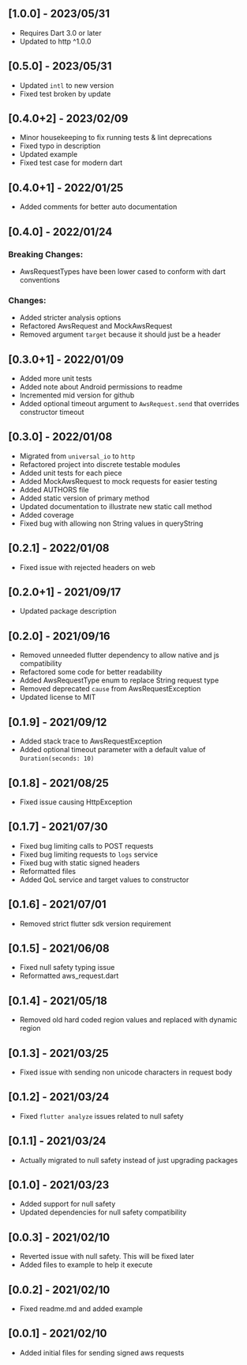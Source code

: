 ## [1.0.0] - 2023/05/31

* Requires Dart 3.0 or later
* Updated to http ^1.0.0

## [0.5.0] - 2023/05/31

* Updated `intl` to new version
* Fixed test broken by update

## [0.4.0+2] - 2023/02/09

* Minor housekeeping to fix running tests & lint deprecations
* Fixed typo in description
* Updated example
* Fixed test case for modern dart

## [0.4.0+1] - 2022/01/25

* Added comments for better auto documentation

## [0.4.0] - 2022/01/24

### Breaking Changes:

* AwsRequestTypes have been lower cased to conform with dart conventions

### Changes:

* Added stricter analysis options
* Refactored AwsRequest and MockAwsRequest
* Removed argument `target` because it should just be a header

## [0.3.0+1] - 2022/01/09

* Added more unit tests
* Added note about Android permissions to readme
* Incremented mid version for github
* Added optional timeout argument to `AwsRequest.send` that overrides constructor timeout

## [0.3.0] - 2022/01/08

* Migrated from `universal_io` to `http`
* Refactored project into discrete testable modules
* Added unit tests for each piece
* Added MockAwsRequest to mock requests for easier testing
* Added AUTHORS file
* Added static version of primary method
* Updated documentation to illustrate new static call method
* Added coverage
* Fixed bug with allowing non String values in queryString

## [0.2.1] - 2022/01/08

* Fixed issue with rejected headers on web

## [0.2.0+1] - 2021/09/17

* Updated package description

## [0.2.0] - 2021/09/16

* Removed unneeded flutter dependency to allow native and js compatibility
* Refactored some code for better readability
* Added AwsRequestType enum to replace String request type
* Removed deprecated `cause` from AwsRequestException 
* Updated license to MIT

## [0.1.9] - 2021/09/12

* Added stack trace to AwsRequestException
* Added optional timeout parameter with a default value of `Duration(seconds: 10)`

## [0.1.8] - 2021/08/25

* Fixed issue causing HttpException

## [0.1.7] - 2021/07/30

* Fixed bug limiting calls to POST requests
* Fixed bug limiting requests to `logs` service
* Fixed bug with static signed headers
* Reformatted files
* Added QoL service and target values to constructor

## [0.1.6] - 2021/07/01

* Removed strict flutter sdk version requirement

## [0.1.5] - 2021/06/08

* Fixed null safety typing issue
* Reformatted aws_request.dart

## [0.1.4] - 2021/05/18

* Removed old hard coded region values and replaced with dynamic region

## [0.1.3] - 2021/03/25

* Fixed issue with sending non unicode characters in request body

## [0.1.2] - 2021/03/24

* Fixed `flutter analyze` issues related to null safety

## [0.1.1] - 2021/03/24

* Actually migrated to null safety instead of just upgrading packages

## [0.1.0] - 2021/03/23

* Added support for null safety
* Updated dependencies for null safety compatibility

## [0.0.3] - 2021/02/10

* Reverted issue with null safety. This will be fixed later
* Added files to example to help it execute

## [0.0.2] - 2021/02/10

* Fixed readme.md and added example

## [0.0.1] - 2021/02/10

* Added initial files for sending signed aws requests